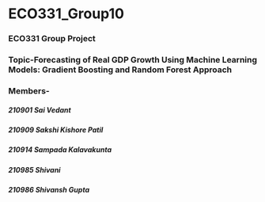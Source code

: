 # ECO331_Group10
### ECO331 Group Project
### Topic-Forecasting of Real GDP Growth Using Machine Learning Models: Gradient Boosting and Random Forest Approach
### Members-
##### 210901 Sai Vedant
##### 210909 Sakshi Kishore Patil
##### 210914 Sampada Kalavakunta
##### 210985 Shivani
##### 210986 Shivansh Gupta
